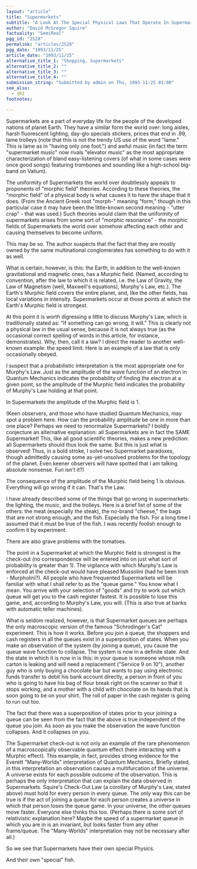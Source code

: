 ```yaml
---
layout: "article"
title: "Supermarkets"
subtitle: "A Look At The Special Physical Laws That Operate In Supermarkets"
author: "David McGregor Squire"
factuality: "SemiReal"
pgg_id: "2S28"
permalink: "articles/2S28"
pgg_date: "1993/11/25"
article_date: "1993/11/25"
alternative_title_1: "Shopping, Supermarkets"
alternative_title_2: ""
alternative_title_3: ""
alternative_title_4: ""
submission_string: "Submitted by admin on Thu, 1993-11-25 01:00"
see_also:
  - 1R1
footnotes: 

---
```

<div>
<p>Supermarkets are a part of everyday life for the people of the developed nations of planet Earth. They have a similar form the world over: long aisles, harsh fluorescent lighting, day-glo specials stickers, prices that end in .99, lame trolleys (note that this is not the trendy US use of the word "lame." This is lame as in "having only one foot.") and awful music (in fact the term "supermarket music" now rivals "elevator music" as the most appropriate characterization of bland easy-listening covers (of what in some cases were once good songs) featuring trombones and sounding like a high-school big-band on Valium).</p>
<p>The uniformity of Supermarkets the world over doubtlessly appeals to proponents of "morphic field" theories. According to these theories, the "morphic field" of a physical body is what causes it to have the shape that it does. (From the Ancient Greek root "morph-" meaning "form," though in this particular case it may have been the little-known second meaning - "utter crap" - that was used.) Such theories would claim that the uniformity of supermarkets arises from some sort of "morphic resonance" - the morphic fields of Supermarkets the world over somehow affecting each other and causing themselves to become uniform.</p>
<p>This may be so. The author suspects that the fact that they are mostly owned by the same multinational conglomerates has something to do with it as well.</p>
<p>What is certain, however, is this: the Earth, in addition to the well-known gravitational and magnetic ones, has a Murphic field. (Named, according to convention, after the law to which it is related, i.e. the Law of Gravity, the Law of Magnetism (well, Maxwell's equations), Murphy's Law, etc.). The Earth's Murphic field covers the entire planet, and, like the other fields, has local variations in intensity. Supermarkets occur at those points at which the Earth's Murphic field is strongest.</p>
<p>At this point it is worth digressing a little to discuss Murphy's Law, which is traditionally stated as: "If something can go wrong, it will." This is clearly not a physical law in the usual sense, because it is not always true (as the occasional correct spelling of words in this article, for instance, demonstrates). Why, then, call it a law? I direct the reader to another well-known example: the speed limit. Here is an example of a law that is only occasionally obeyed.</p>
<p>I suspect that a probabilistic interpretation is the most appropriate one for Murphy's Law. Just as the amplitude of the wave function of an electron in Quantum Mechanics indicates the probability of finding the electron at a given point, so the amplitude of the Murphic field indicates the probability of Murphy's Law holding at that point.</p>
<p>In Supermarkets the amplitude of the Murphic field is 1.</p>
<p>(Keen observers, and those who have studied Quantum Mechanics, may spot a problem here. How can the probability amplitude be one in more than one place? Perhaps we need to renormalize Supermarkets? I boldly conjecture an alternative explanation: all Supermarkets are in fact the SAME Supermarket! This, like all good scientific theories, makes a new prediction: all Supermarkets should thus look the same. But this is just what is observed! Thus, in a bold stroke, I solve two Supermarket paradoxes, though admittedly causing some as-yet-unsolved problems for the topology of the planet. Even keener observers will have spotted that I am talking absolute nonsense. Fun isn't it?)</p>
<p>The consequence of the amplitude of the Murphic field being 1 is obvious. Everything will go wrong if it can. That's the Law.</p>
<p>I have already described some of the things that go wrong in supermarkets: the lighting, the music, and the trolleys. Here is a brief list of some of the others: the meat (especially the steak), the no-brand "cheese," the bags that are not strong enough, and the fish. Especially the fish. For a long time I assumed that it must be true of the fish. I was recently foolish enough to confirm it by experiment.</p>
<p>There are also grave problems with the tomatoes.</p>
<p>The point in a Supermarket at which the Murphic field is strongest is the check-out (no correspondence will be entered into on just what sort of probability is greater than 1). The vigilance with which Murphy's Law is enforced at the check-out would have pleased Mussolini (had he been Irish - Murpholini?). All people who have frequented Supermarkets will be familiar with what I shall refer to as the "queue game." You know what I mean. You arrive with your selection of "goods" and try to work out which queue will get you to the cash register fastest. It is possible to lose this game, and, according to Murphy's Law, you will. (This is also true at banks with automatic teller machines).</p>
<p>What is seldom realized, however, is that Supermarket queues are perhaps the only macroscopic version of the famous "Schrodinger's Cat" experiment. This is how it works. Before you join a queue, the shoppers and cash registers in all the queues exist in a superposition of states. When you make an observation of the system (by joining a queue), you cause the queue wave function to collapse. The system is now in a definite state. And the state in which it is now in is this: in your queue is someone whose milk carton is leaking and will need a replacement ("Service 9 on 10"), another guy who is only buying a chocolate bar but wants to pay using electronic funds transfer to debit his bank account directly, a person in front of you who is going to have his bag of flour break right on the scanner so that it stops working, and a mother with a child with chocolate on its hands that is soon going to be on your shirt. The roll of paper in the cash register is going to run out too.</p>
<p>The fact that there was a superposition of states prior to your joining a queue can be seen from the fact that the above is true independent of the queue you join. As soon as you make the observation the wave function collapses. And it collapses on you.</p>
<p>The Supermarket check-out is not only an example of the rare phenomenon of a macroscopically observable quantum effect (here interacting with a Murphic effect). This example, in fact, provides strong evidence for the Everett "Many-Worlds" interpretation of Quantum Mechanics. Briefly stated, in this interpretation an observation causes a multifurcation of the universe. A universe exists for each possible outcome of the observation. This is perhaps the only interpretation that can explain the data observed in Supermarkets. Squire's Check-Out Law (a corollary of Murphy's Law, stated above) must hold for every person in every queue. The only way this can be true is if the act of joining a queue for each person creates a universe in which that person loses the queue game. In your universe, the other queues move faster. Everyone else thinks this too. (Perhaps there is some sort of relativistic explanation here? Maybe the speed of a supermarket queue in which you are in is an invariant, but looks faster from any other frame/queue. The "Many-Worlds" interpretation may not be necessary after all.)</p>
<p>So we see that Supermarkets have their own special Physics.</p>
<p>And their own "special" fish.</p>
</div>
